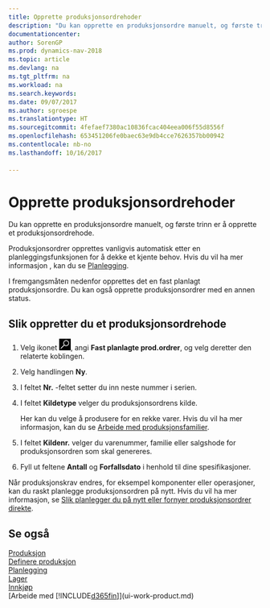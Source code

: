 ```yaml
---
title: Opprette produksjonsordrehoder
description: "Du kan opprette en produksjonsordre manuelt, og første trinn er å opprette et produksjonsordrehode."
documentationcenter: 
author: SorenGP
ms.prod: dynamics-nav-2018
ms.topic: article
ms.devlang: na
ms.tgt_pltfrm: na
ms.workload: na
ms.search.keywords: 
ms.date: 09/07/2017
ms.author: sgroespe
ms.translationtype: HT
ms.sourcegitcommit: 4fefaef7380ac10836fcac404eea006f55d8556f
ms.openlocfilehash: 653451206fe0baec63e9db4cce7626357bb00942
ms.contentlocale: nb-no
ms.lasthandoff: 10/16/2017

---
```

# <a name="how-to-create-production-order-headers"></a>Opprette produksjonsordrehoder
Du kan opprette en produksjonsordre manuelt, og første trinn er å opprette et produksjonsordrehode.

Produksjonsordrer opprettes vanligvis automatisk etter en planleggingsfunksjonen for å dekke et kjente behov. Hvis du vil ha mer informasjon , kan du se [Planlegging](production-planning.md).   

I fremgangsmåten nedenfor opprettes det en fast planlagt produksjonsordre. Du kan også opprette produksjonsordrer med en annen status.  

## <a name="to-create-a-production-order-header"></a>Slik oppretter du et produksjonsordrehode  
1.  Velg ikonet ![Søk etter side eller rapport](media/ui-search/search_small.png "Søk etter side eller rapport"), angi **Fast planlagte prod.ordrer**, og velg deretter den relaterte koblingen.  
2.  Velg handlingen **Ny**.  
3.  I feltet **Nr.** -feltet setter du inn neste nummer i serien.  
4.  I feltet **Kildetype** velger du produksjonsordrens kilde.

    Her kan du velge å produsere for en rekke varer. Hvis du vil ha mer informasjon, kan du se [Arbeide med produksjonsfamilier](production-how-work-family.md).
5.  I feltet **Kildenr.** velger du varenummer, familie eller salgshode for produksjonsordren som skal genereres.  
6.  Fyll ut feltene **Antall** og **Forfallsdato** i henhold til dine spesifikasjoner.  

Når produksjonskrav endres, for eksempel komponenter eller operasjoner, kan du raskt planlegge produksjonsordren på nytt. Hvis du vil ha mer informasjon, se [Slik planlegger du på nytt eller fornyer produksjonsordrer direkte](production-how-to-replan-refresh-production-orders.md). 

## <a name="see-also"></a>Se også  
[Produksjon](production-manage-manufacturing.md)    
[Definere produksjon](production-configure-production-processes.md)  
[Planlegging](production-planning.md)      
[Lager](inventory-manage-inventory.md)  
[Innkjøp](purchasing-manage-purchasing.md)  
[Arbeide med [!INCLUDE[d365fin](includes/d365fin_md.md)]](ui-work-product.md)

